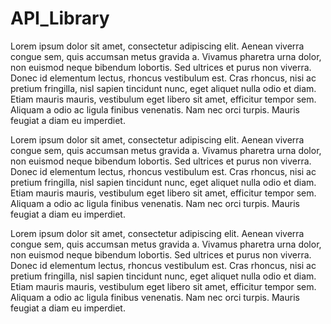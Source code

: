 # API_Library



Lorem ipsum dolor sit amet, consectetur adipiscing elit. Aenean viverra congue sem, quis accumsan metus gravida a. Vivamus pharetra urna dolor, non euismod neque bibendum lobortis. Sed ultrices et purus non viverra. Donec id elementum lectus, rhoncus vestibulum est. Cras rhoncus, nisi ac pretium fringilla, nisl sapien tincidunt nunc, eget aliquet nulla odio et diam. Etiam mauris mauris, vestibulum eget libero sit amet, efficitur tempor sem. Aliquam a odio ac ligula finibus venenatis. Nam nec orci turpis. Mauris feugiat a diam eu imperdiet.


Lorem ipsum dolor sit amet, consectetur adipiscing elit. Aenean viverra congue sem, quis accumsan metus gravida a. Vivamus pharetra urna dolor, non euismod neque bibendum lobortis. Sed ultrices et purus non viverra. Donec id elementum lectus, rhoncus vestibulum est. Cras rhoncus, nisi ac pretium fringilla, nisl sapien tincidunt nunc, eget aliquet nulla odio et diam. Etiam mauris mauris, vestibulum eget libero sit amet, efficitur tempor sem. Aliquam a odio ac ligula finibus venenatis. Nam nec orci turpis. Mauris feugiat a diam eu imperdiet.

Lorem ipsum dolor sit amet, consectetur adipiscing elit. Aenean viverra congue sem, quis accumsan metus gravida a. Vivamus pharetra urna dolor, non euismod neque bibendum lobortis. Sed ultrices et purus non viverra. Donec id elementum lectus, rhoncus vestibulum est. Cras rhoncus, nisi ac pretium fringilla, nisl sapien tincidunt nunc, eget aliquet nulla odio et diam. Etiam mauris mauris, vestibulum eget libero sit amet, efficitur tempor sem. Aliquam a odio ac ligula finibus venenatis. Nam nec orci turpis. Mauris feugiat a diam eu imperdiet.
